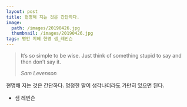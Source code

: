 ```yaml
---
layout: post
title: 현명해 지는 것은 간단하다.
image:
  path: /images/20190426.jpg
  thumbnail: /images/20190426.jpg
tags: 명언 지혜 현명 샘_레빈슨
---
```


> It’s so simple to be wise. Just think of something stupid to say and then don’t say it. 
> 
> <cite>Sam Levenson</cite>

현명해 지는 것은 간단하다. 멍청한 말이 생각나더라도 가만히 있으면 된다.
- 샘 레빈슨
